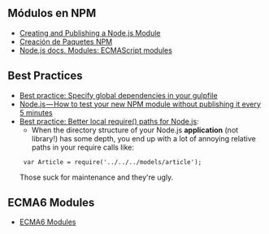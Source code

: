 ---
---

## Módulos en NPM

* [Creating and Publishing a Node.js Module](creating-and-publishing-npm-module) 
* [Creación de Paquetes NPM](nodejspackages.html)
* [Node.js docs. Modules: ECMAScript modules](https://nodejs.org/api/esm.html#introduction)

## Best Practices

* [Best practice: Specify global dependencies in your gulpfile](https://stackoverflow.com/questions/14657170/installing-global-npm-dependencies-via-package-json)
* [Node.js — How to test your new NPM module without publishing it every 5 minutes](https://medium.com/@the1mills/how-to-test-your-npm-module-without-publishing-it-every-5-minutes-1c4cb4b369be)
* [Best practice: Better local require() paths for Node.js](https://gist.github.com/branneman/8048520): 
   - When the directory structure of your Node.js **application** (not library!) has some depth, you end up with a lot of annoying relative paths in your require calls like:
    ```
     var Article = require('../../../models/article');
    ```
   Those suck for maintenance and they're ugly.

## ECMA6 Modules

* [ECMA6 Modules](ecma6-modules)
